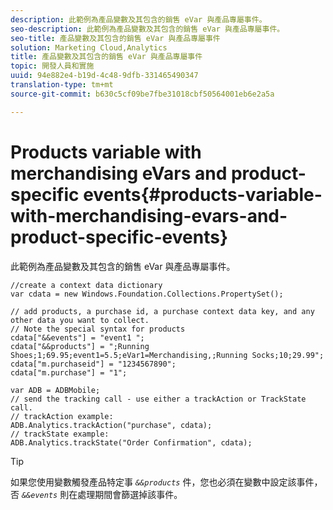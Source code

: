 ```yaml
---
description: 此範例為產品變數及其包含的銷售 eVar 與產品專屬事件。
seo-description: 此範例為產品變數及其包含的銷售 eVar 與產品專屬事件。
seo-title: 產品變數及其包含的銷售 eVar 與產品專屬事件
solution: Marketing Cloud,Analytics
title: 產品變數及其包含的銷售 eVar 與產品專屬事件
topic: 開發人員和實施
uuid: 94e882e4-b19d-4c48-9dfb-331465490347
translation-type: tm+mt
source-git-commit: b630c5cf09be7fbe31018cbf50564001eb6e2a5a

---
```



# Products variable with merchandising eVars and product-specific events{#products-variable-with-merchandising-evars-and-product-specific-events}

此範例為產品變數及其包含的銷售 eVar 與產品專屬事件。

```
//create a context data dictionary 
var cdata = new Windows.Foundation.Collections.PropertySet(); 
  
// add products, a purchase id, a purchase context data key, and any other data you want to collect. 
// Note the special syntax for products 
cdata["&&events"] = "event1 "; 
cdata["&&products"] = ";Running Shoes;1;69.95;event1=5.5;eVar1=Merchandising,;Running Socks;10;29.99"; 
cdata["m.purchaseid"] = "1234567890"; 
cdata["m.purchase"] = "1"; 
  
var ADB = ADBMobile; 
// send the tracking call - use either a trackAction or TrackState call. 
// trackAction example: 
ADB.Analytics.trackAction("purchase", cdata); 
// trackState example: 
ADB.Analytics.trackState("Order Confirmation", cdata);
```

>[!TIP]
>
>如果您使用變數觸發產品特定事 *`&&products`* 件，您也必須在變數中設定該事件，否 *`&&events`* 則在處理期間會篩選掉該事件。

